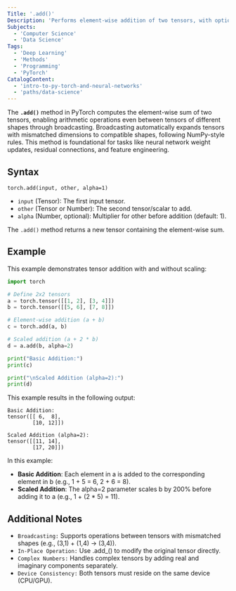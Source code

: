 ```yaml
---
Title: '.add()'
Description: 'Performs element-wise addition of two tensors, with optional scaling. Supports broadcasting for tensors of different shapes.'
Subjects:
  - 'Computer Science'
  - 'Data Science'
Tags:
  - 'Deep Learning'
  - 'Methods'
  - 'Programming'
  - 'PyTorch'
CatalogContent:
  - 'intro-to-py-torch-and-neural-networks'
  - 'paths/data-science'
---
```


The **`.add()`** method in PyTorch computes the element-wise sum of two tensors, enabling arithmetic operations even between tensors of different shapes through broadcasting. Broadcasting automatically expands tensors with mismatched dimensions to compatible shapes, following NumPy-style rules. This method is foundational for tasks like neural network weight updates, residual connections, and feature engineering.

## Syntax

```pseudo
torch.add(input, other, alpha=1)
```

- `input` (Tensor): The first input tensor.
- `other` (Tensor or Number): The second tensor/scalar to add.
- `alpha` (Number, optional): Multiplier for other before addition (default: 1).

The `.add()` method returns a new tensor containing the element-wise sum.

## Example

This example demonstrates tensor addition with and without scaling:

```py
import torch

# Define 2x2 tensors
a = torch.tensor([[1, 2], [3, 4]])
b = torch.tensor([[5, 6], [7, 8]])

# Element-wise addition (a + b)
c = torch.add(a, b)

# Scaled addition (a + 2 * b)
d = a.add(b, alpha=2)

print("Basic Addition:")
print(c)

print("\nScaled Addition (alpha=2):")
print(d)
```

This example results in the following output:

```shell
Basic Addition:
tensor([[ 6,  8],
        [10, 12]])

Scaled Addition (alpha=2):
tensor([[11, 14],
        [17, 20]])
```

In this example:

- **Basic Addition**: Each element in a is added to the corresponding element in b (e.g., 1 + 5 = 6, 2 + 6 = 8).
- **Scaled Addition**: The alpha=2 parameter scales b by 200% before adding it to a (e.g., 1 + (2 \* 5) = 11).

## Additional Notes

- `Broadcasting:` Supports operations between tensors with mismatched shapes (e.g., (3,1) + (1,4) → (3,4)).
- `In-Place Operation:` Use .add\_() to modify the original tensor directly.
- `Complex Numbers:` Handles complex tensors by adding real and imaginary components separately.
- `Device Consistency:` Both tensors must reside on the same device (CPU/GPU).
